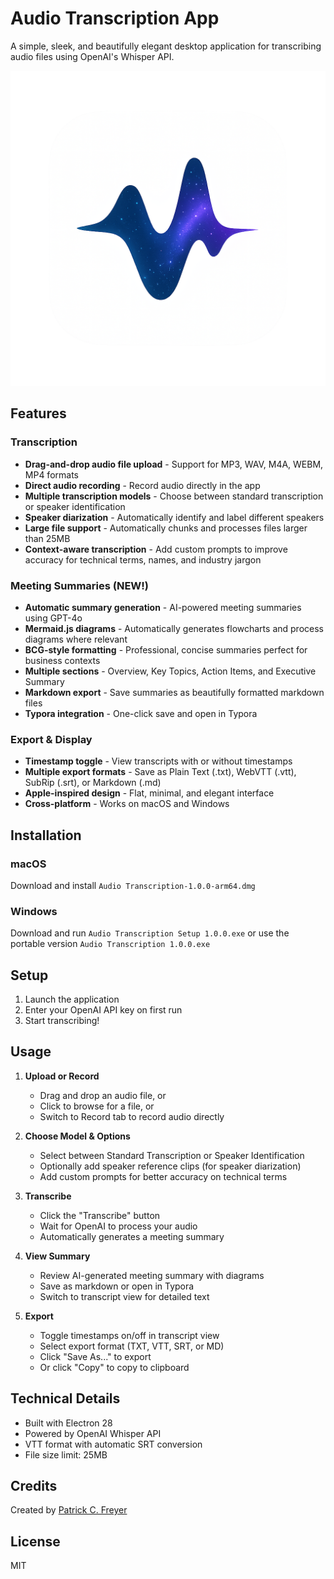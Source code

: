 # Audio Transcription App

A simple, sleek, and beautifully elegant desktop application for transcribing audio files using OpenAI's Whisper API.

![App Icon](Transcribe%20by%20Patrick.png)

## Features

### Transcription
- **Drag-and-drop audio file upload** - Support for MP3, WAV, M4A, WEBM, MP4 formats
- **Direct audio recording** - Record audio directly in the app
- **Multiple transcription models** - Choose between standard transcription or speaker identification
- **Speaker diarization** - Automatically identify and label different speakers
- **Large file support** - Automatically chunks and processes files larger than 25MB
- **Context-aware transcription** - Add custom prompts to improve accuracy for technical terms, names, and industry jargon

### Meeting Summaries (NEW!)
- **Automatic summary generation** - AI-powered meeting summaries using GPT-4o
- **Mermaid.js diagrams** - Automatically generates flowcharts and process diagrams where relevant
- **BCG-style formatting** - Professional, concise summaries perfect for business contexts
- **Multiple sections** - Overview, Key Topics, Action Items, and Executive Summary
- **Markdown export** - Save summaries as beautifully formatted markdown files
- **Typora integration** - One-click save and open in Typora

### Export & Display
- **Timestamp toggle** - View transcripts with or without timestamps
- **Multiple export formats** - Save as Plain Text (.txt), WebVTT (.vtt), SubRip (.srt), or Markdown (.md)
- **Apple-inspired design** - Flat, minimal, and elegant interface
- **Cross-platform** - Works on macOS and Windows

## Installation

### macOS
Download and install `Audio Transcription-1.0.0-arm64.dmg`

### Windows
Download and run `Audio Transcription Setup 1.0.0.exe` or use the portable version `Audio Transcription 1.0.0.exe`

## Setup

1. Launch the application
2. Enter your OpenAI API key on first run
3. Start transcribing!

## Usage

1. **Upload or Record**
   - Drag and drop an audio file, or
   - Click to browse for a file, or
   - Switch to Record tab to record audio directly

2. **Choose Model & Options**
   - Select between Standard Transcription or Speaker Identification
   - Optionally add speaker reference clips (for speaker diarization)
   - Add custom prompts for better accuracy on technical terms

3. **Transcribe**
   - Click the "Transcribe" button
   - Wait for OpenAI to process your audio
   - Automatically generates a meeting summary

4. **View Summary**
   - Review AI-generated meeting summary with diagrams
   - Save as markdown or open in Typora
   - Switch to transcript view for detailed text

5. **Export**
   - Toggle timestamps on/off in transcript view
   - Select export format (TXT, VTT, SRT, or MD)
   - Click "Save As..." to export
   - Or click "Copy" to copy to clipboard

## Technical Details

- Built with Electron 28
- Powered by OpenAI Whisper API
- VTT format with automatic SRT conversion
- File size limit: 25MB

## Credits

Created by [Patrick C. Freyer](https://patrickfreyer.com)

## License

MIT

